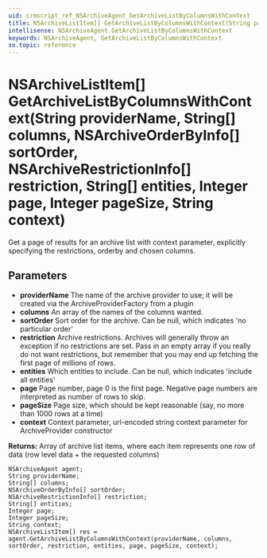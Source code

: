 ```yaml
---
uid: crmscript_ref_NSArchiveAgent_GetArchiveListByColumnsWithContext
title: NSArchiveListItem[] GetArchiveListByColumnsWithContext(String providerName, String[] columns, NSArchiveOrderByInfo[] sortOrder, NSArchiveRestrictionInfo[] restriction, String[] entities, Integer page, Integer pageSize, String context)
intellisense: NSArchiveAgent.GetArchiveListByColumnsWithContext
keywords: NSArchiveAgent, GetArchiveListByColumnsWithContext
so.topic: reference
---
```


# NSArchiveListItem[] GetArchiveListByColumnsWithContext(String providerName, String[] columns, NSArchiveOrderByInfo[] sortOrder, NSArchiveRestrictionInfo[] restriction, String[] entities, Integer page, Integer pageSize, String context)

Get a page of results for an archive list with context parameter, explicitly specifying the restrictions, orderby and chosen columns.

## Parameters

* **providerName** The name of the archive provider to use; it will be created via the ArchiveProviderFactory from a plugin
* **columns** An array of the names of the columns wanted.
* **sortOrder** Sort order for the archive. Can be null, which indicates 'no particular order'
* **restriction** Archive restrictions. Archives will generally throw an exception if no restrictions are set. Pass in an empty array if you really do not want restrictions, but remember that you may end up fetching the first page of millions of rows.
* **entities** Which entities to include. Can be null, which indicates 'include all entities'
* **page** Page number, page 0 is the first page. Negative page numbers are interpreted as number of rows to skip.
* **pageSize** Page size, which should be kept reasonable (say, no more than 1000 rows at a time)
* **context** Context parameter, url-encoded string context parameter for ArchiveProvider constructor

**Returns:** Array of archive list items, where each item represents one row of data (row level data + the requested columns)

```crmscript
NSArchiveAgent agent;
String providerName;
String[] columns;
NSArchiveOrderByInfo[] sortOrder;
NSArchiveRestrictionInfo[] restriction;
String[] entities;
Integer page;
Integer pageSize;
String context;
NSArchiveListItem[] res = agent.GetArchiveListByColumnsWithContext(providerName, columns, sortOrder, restriction, entities, page, pageSize, context);
```

